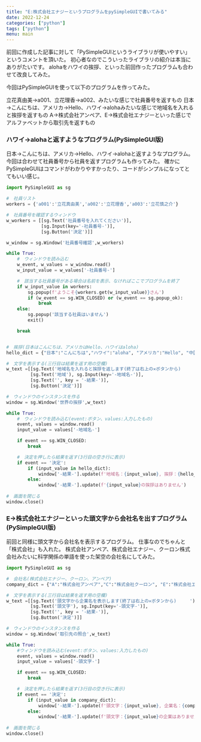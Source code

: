 ```yaml
---
title: "E:株式会社エナジーというプログラムをpySimpleGUIで書いてみる"
date: 2022-12-24
categories: ["python"]
tags: ["python"]
menu: main
---
```


前回に作成した記事に対して「PySimpleGUIというライブラリが使いやすい」というコメントを頂いた。
初心者なのでこういったライブラリの紹介は本当にありがたいです。
alohaをハワイの挨拶、といった前回作ったプログラムも合わせて改良してみた。

今回はPySimpleGUIを使って以下のプログラムを作ってみた。

立花真由美→a001、立花理香→a002、みたいな感じで社員番号を返すもの
日本→こんにちは、アメリカ→Hello、ハワイ→alohaみたいな感じで地域名を入れると挨拶を返すもの
A→株式会社アンペア、E→株式会社エナジーといった感じでアルファベットから取引先を返すもの

### ハワイ→alohaと返すようなプログラム(PySimpleGUI版)
日本→こんにちは、アメリカ→Hello、ハワイ→alohaと返すようなプログラム。
今回は合わせて社員番号から社員を返すプログラムも作ってみた。
確かにPySimpleGUIはコマンドがわかりやすかったり、コードがシンプルになってとてもいい感じ。

```python
import PySimpleGUI as sg

#　社員リスト
workers = {'a001':'立花真由美','a002':'立花理香','a003':'立花慎之介'}

#　社員番号を確認するウィンドウ
w_workers = [[sg.Text('社員番号を入れてください')],
             [sg.Input(key='-社員番号-')],
             [sg.Button('決定')]]

w_window = sg.Window('社員番号確認',w_workers)

while True:
    #　ウィンドウを読み込む
    w_event, w_values = w_window.read()
    w_input_value = w_values['-社員番号-']

    #　該当する社員番号がある場合は名前を表示、なければここでプログラムを終了
    if w_input_value in workers:
        sg.popup(f'ようこそ{workers.get(w_input_value)}さん')
        if (w_event == sg.WIN_CLOSED) or (w_event == sg.popup_ok):
            break
    else:
        sg.popup('該当する社員はいません')
        exit()

    break


#　挨拶(日本はこんにちは、アメリカはHello、ハワイはaloha)
hello_dict = {"日本":"こんにちは","ハワイ":"aloha", "アメリカ":"Hello", "中国":"ニーハオ"}

#　文字を表示する(三行目は結果を返す用の空欄)
w_text =[[sg.Text('地域名を入れると挨拶を返します(終了は右上の✕ボタンから)     ')],
         [sg.Text('地域'), sg.Input(key='-地域名-')],
         [sg.Text('', key = '-結果-')],
         [sg.Button('決定')]]

#　ウィンドウのインスタンスを作る
window = sg.Window('世界の挨拶',w_text)

while True:
    #　ウィンドウを読み込む(event:ボタン、values:入力したもの)
    event, values = window.read()
    input_value = values['-地域名-']

    if event == sg.WIN_CLOSED:
        break

    #　決定を押したら結果を返す(3行目の空き行に表示)
    if event == '決定':
        if (input_value in hello_dict):
            window['-結果-'].update(f'地域名：{input_value}, 挨拶：{hello_dict.get(input_value)}')
        else:
            window['-結果-'].update(f'{input_value}の挨拶はありません')
      
#　画面を閉じる
window.close()
```

### E→株式会社エナジーといった頭文字から会社名を出すプログラム(PySimpleGUI版)
前回と同様に頭文字から会社名を表示するプログラム。
仕事なのでちゃんと「株式会社」も入れた。
株式会社アンペア、株式会社エナジー、クーロン株式会社みたいに科学関係の単語を使った架空の会社名にしてみた。

```python
import PySimpleGUI as sg

#　会社名(株式会社エナジー、クーロン、アンペア)
company_dict = {"A":"株式会社アンペア","C":"株式会社クーロン", "E":"株式会社エナジー"}

#　文字を表示する(三行目は結果を返す用の空欄)
w_text =[[sg.Text('頭文字から企業名を表示します(終了は右上の✕ボタンから)     ')],
         [sg.Text('頭文字'), sg.Input(key='-頭文字-')],
         [sg.Text('', key = '-結果-')],
         [sg.Button('決定')]]

#　ウィンドウのインスタンスを作る
window = sg.Window('取引先の照合',w_text)

while True:
    #ウィンドウを読み込む(event:ボタン、values:入力したもの)
    event, values = window.read()
    input_value = values['-頭文字-']

    if event == sg.WIN_CLOSED:
        break

    #　決定を押したら結果を返す(3行目の空き行に表示)
    if event == '決定':
        if (input_value in company_dict):
            window['-結果-'].update(f'頭文字：{input_value}, 企業名：{company_dict.get(input_value)}')
        else:
            window['-結果-'].update(f'頭文字：{input_value}の企業はありません')
      
#　画面を閉じる
window.close()
```